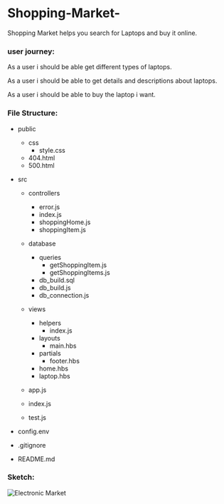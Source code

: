 # Shopping-Market-

Shopping Market helps you search for Laptops and buy it online. 

### user journey:

As a user i should be able get different types of laptops. 

As a user i should be able to get details and descriptions about laptops.

As a user i should be able to buy the laptop i want.

### File Structure: 

- public
  - css
    - style.css
  - 404.html
  - 500.html
    
- src
  - controllers
    - error.js
    - index.js
    - shoppingHome.js
    - shoppingItem.js
    
  - database
    - queries
      - getShoppingItem.js
      - getShoppingItems.js
    - db_build.sql
    - db_build.js
    - db_connection.js
    
  - views
    - helpers
      - index.js
    - layouts
      - main.hbs
    - partials
      - footer.hbs
    - home.hbs
    - laptop.hbs
    
  - app.js
  - index.js
  - test.js
      
- config.env
- .gitignore
- README.md

### Sketch: 
![Electronic Market](https://user-images.githubusercontent.com/41991629/63167441-fce44d00-c039-11e9-9fcd-7c9c0f4ae26e.jpg)
